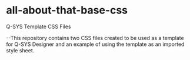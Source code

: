 # all-about-that-base-css
Q-SYS Template CSS Files

--This repository contains two CSS files created to be used as a template for Q-SYS Designer and an example of using the template as an imported style sheet.
